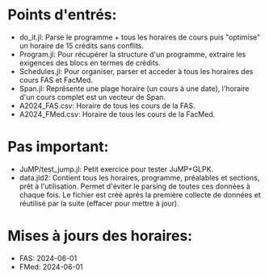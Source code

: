 # Points d'entrés:
- do_it.jl: Parse le programme + tous les horaires de cours puis "optimise" un horaire de 15 crédits sans conflits.
- Program.jl: Pour récupérer la structure d'un programme, extraire les exigences des blocs en termes de crédits.
- Schedules.jl: Pour organiser, parser et acceder à tous les horaires des cours FAS et FacMed.
- Span.jl: Représente une plage horaire (un cours à une date), l'horaire d'un cours complet est un vecteur de Span.
- A2024_FAS.csv: Horaire de tous les cours de la FAS.
- A2024_FMed.csv: Horaire de tous les cours de la FacMed.

# Pas important:
- JuMP/test_jump.jl: Petit exercice pour tester JuMP+GLPK.
- data.jld2: Contient tous les horaires, programme, préalables et sections, prêt à l'utilisation. Permet d'éviter le parsing de toutes ces données à chaque fois. Le fichier est créé après la première collecte de données et réutilisé par la suite (effacer pour mettre à jour).

# Mises à jours des horaires:
- FAS: 2024-06-01
- FMed: 2024-06-01
